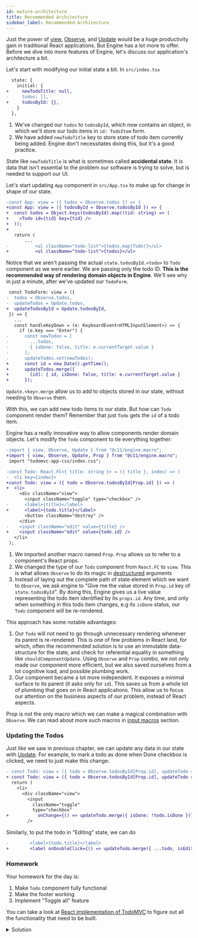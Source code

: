 ```yaml
---
id: mature-architecture
title: Recommended Architecture
sidebar_label: Recommended Architecture
---
```


Just the power of [view](/docs/api/view), [Observe](/docs/api/observe), and
[Update](/docs/api/update) would be a huge productivity gain in traditional
React applications. But Engine has a lot more to offer. Before we dive into more
features of Engine, let's discuss our application's architecture a bit.

Let's start with modifying our initial state a bit. In `src/index.tsx`

```diff
  state: {
    initial: {
+     newTodoTitle: null,
-     todos: [],
+     todosById: {},
    }
  },
```

1. We've changed our `todos` to `todosById`, which now contains an object, in
   which we'll store our todo items in `id: TodoItem` form.
2. We have added `newTodoTitle` key to store state of todo item currently being
   added. Engine don't necessitates doing this, but it's a good practice.

State like `newTodoTitle` is what is sometimes called **accidental state**. It
is data that isn't essential to the problem our software is trying to solve, but
is needed to support our UI.

Let's start updating `App` component in `src/App.tsx` to make up for change in
shape of our state.

```diff
-const App: view = ({ todos = Observe.todos }) => {
+const App: view = ({ todosById = Observe.todosById }) => {
+  const todos = Object.keys(todosById).map((tid: string) => (
+    <Todo id={tid} key={tid} />
+  ));
+
   return (
       ...
-          <ul className="todo-list">{todos.map(Todo)}</ul>
+          <ul className="todo-list">{todos}</ul>
```

Notice that we aren't passing the actual `state.todosById.<todo>` to `Todo`
component as we were earlier. We are passing only the todo ID. **This is the
recommended way of rendering domain objects in Engine**. We'll see why in just a
minute, after we've updated our `TodoForm`.

```diff
 const TodoForm: view = ({
-  todos = Observe.todos,
-  updateTodos = Update.todos,
+  updateTodosById = Update.todosById,
 }) => {
   ...
   const handleKeyDown = (e: KeyboardEvent<HTMLInputElement>) => {
     if (e.key === "Enter") {
-      const newTodos = [
-        ...todos,
-        { isDone: false, title: e.currentTarget.value }
-      ];
-      updateTodos.set(newTodos);
+      const id = new Date().getTime();
+      updateTodos.merge({
+        [id]: { id, isDone: false, title: e.currentTarget.value }
+      });
```

`Update.<key>.merge` allow us to add to objects stored in our state, without
needing to `Observe` them.

With this, we can add new todo items to our state. But how can `Todo` component
render them? Remember that just `Todo` gets the `id` of a todo item.

Engine has a really innovative way to allow components render domain objects.
Let's modify the `Todo` component to tie everything together:

```diff
-import { view, Observe, Update } from "@c11/engine.macro";
+import { view, Observe, Update, Prop } from "@c11/engine.macro";
 import "todomvc-app-css/index.css";

-const Todo: React.FC<{ title: string }> = ({ title }, index) => (
-  <li key={index}>
+const Todo: view = ({ todo = Observe.todosById[Prop.id] }) => (
+  <li>
     <div className="view">
       <input className="toggle" type="checkbox" />
-      <label>{title}</label>
+      <label>{todo.title}</label>
       <button className="destroy" />
     </div>
-    <input className="edit" value={title} />
+    <input className="edit" value={todo.id} />
   </li>
 );
```

1. We imported another macro named `Prop`. `Prop` allows us to refer to a
   component's React props.
2. We changed the type of our `Todo` component from `React.FC` to `view`. This
   is what allows `Observe` to do its magic in
   [destructured](https://developer.mozilla.org/en-US/docs/Web/JavaScript/Reference/Operators/Destructuring_assignment)
   arguments
3. Instead of laying out the complete path of state element which we want to
   `Observe`, we ask engine to "Give me the value stored in `Prop.id` key of
   `state.todosById`". By doing this, Engine gives us a live value representing
   the todo item identified by its `props.id`. Any time, and only when something
   in this todo item changes, e.g its `isDone` status, our `Todo` component will
   be re-rendered.

This approach has some notable advantages:

1. Our `Todo` will not need to go through unnecessary rendering whenever its
   parent is re-rendered. This is one of few problems in React land, for which,
   often the recommended solution is to use an immutable data-structure for the
   state, and check for referential equality in something like
   `shouldComponentUpdate`. Using `Observe` and `Prop` combo, we not only made
   our component more efficient, but we also saved ourselves from a lot
   cognitive load, and possible plumbing work.
2. Our component became a lot more independent. It exposes a minimal surface to
   its parent (it asks only for `id`). This saves us from a whole lot of
   plumbing that goes on in React applications. This allow us to focus our
   attention on the business aspects of our problem, instead of React aspects.

Prop is not the only macro which we can make a magical combination with
`Observe`. We can read about more such macros in [input
macros](/docs/api/input-macros/prop) section.

### Updating the Todos

Just like we saw in previous chapter, we can update any data in our state with
[Update](/docs/api/update). For example, to mark a todo as done when Done
checkbox is clicked, we need to just make this change:

```diff
- const Todo: view = ({ todo = Observe.todosById[Prop.id], updateTodo = Update.todosById[Prop.id]}) => {
+ const Todo: view = ({ todo = Observe.todosById[Prop.id], updateTodo = Update.todosById[Prop.id]}) => {
  return (
    <li>
      <div className="view">
        <input
          className="toggle"
          type="checkbox"
+           onChange={() => updateTodo.merge({ isDone: !todo.isDone })}
        />
```

Similarly, to put the todo in "Editing" state, we can do

```diff
-        <label>{todo.title}</label>
+        <label onDoubleClick={() => updateTodo.merge({ ...todo, isEditing: true })}>{todo.title}</label>
```

### Homework

Your homework for the day is:

1. Make `Todo` component fully functional
2. Make the footer working
3. Implement "Toggle all" feature

You can take a look at [React implementation of
TodoMVC](http://todomvc.com/examples/react/#/) to figure out all the
functionality that need to be built.

<details>
  <summary>Solution</summary>

```tsx
import React, { KeyboardEvent, ChangeEvent } from "react";
import { view, Observe, Update, Prop } from "@c11/engine.macro";
import "todomvc-app-css/index.css";

const Todo: view = ({
  todo = Observe.todosById[Prop.id],
  updateTodo = Update.todosById[Prop.id]
}) => {
  const handleKeyDown = (e: KeyboardEvent<HTMLInputElement>) => {
    if (e.key === "Enter") {
      updateTodo.merge({
        value: e.currentTarget.value,
        isEditing: false
      });
    }

    if (e.key === "Escape") {
      updateTodo.merge({
        value: e.currentTarget.value,
        isEditing: false
      });
    }
  };

  return (
    <li className={todo.isEditing ? "editing" : ""}>
      <div className="view">
        <input
          className="toggle"
          type="checkbox"
          checked={todo.isDone}
          onChange={() => updateTodo.merge({ isDone: !todo.isDone })}
        />
        <label onDoubleClick={() => updateTodo.merge({ isEditing: true })}>
          {todo.title}
        </label>
        <button className="destroy" onClick={() => updateTodo.remove()} />
      </div>
      <input
        className="edit"
        value={todo.title}
        onKeyDown={handleKeyDown}
        onBlur={() => updateTodo.merge({ isEditing: false })}
        onChange={e => updateTodo.merge({ title: e.currentTarget.value })}
      />
    </li>
  );
};

const TodoForm: view = ({
  updateTodos = Update.todosById,
  newTodoTitle = Observe.newTodoTitle,
  updateNewTodoTitle = Update.newTodoTitle
}) => {
  const handleOnChange = (e: ChangeEvent<HTMLInputElement>) => {
    updateNewTodoTitle.set(e.currentTarget.value);
  };

  const handleKeyDown = (e: KeyboardEvent<HTMLInputElement>) => {
    if (e.key === "Enter") {
      const id = new Date().getTime();

      updateTodos.merge({
        [id]: { id, isDone: false, title: e.currentTarget.value }
      });
      updateNewTodoTitle.set("");
    }

    if (e.key === "Escape") {
      updateNewTodoTitle.set("");
    }
  };

  return (
    <input
      className="new-todo"
      placeholder="What needs to be done?"
      autoFocus={true}
      onKeyDown={handleKeyDown}
      onChange={handleOnChange}
      value={newTodoTitle || ""}
    />
  );
};

const App: view = ({
  todosById = Observe.todosById,
  updateTodosById = Update.todosById,
  filter = Observe.filter,
  updateFilter = Update.filter
}) => {
  const incompleteTodosCount = Object.values(todosById).reduce(
    (accum: number, val) => ((val as any).isDone ? 0 : 1) + accum,
    0
  );

  const todoIdsToDisplay = Object.entries(todosById)
    .map(([key, value]) => {
      switch (filter) {
        case "completed":
          return (value as any).isDone ? key : null;
        case "active":
          return (value as any).isDone ? null : key;
        default:
          return key;
      }
    })
    .filter(Boolean) as Array<string>;

  const handleToggleAll = () => {
    const nextTodos = Object.values(todosById)
      .map((todo: any) => {
        return {
          ...todo,
          isDone: incompleteTodosCount !== 0
        };
      })
      .reduce((accum, todo) => {
        accum[todo.id] = todo;

        return accum;
      }, {});

    updateTodosById.merge(nextTodos);
  };

  const todosJsx = todoIdsToDisplay.map((tid: string) => (
    <Todo id={tid} key={tid} />
  ));

  return (
    <section className="todoapp">
      <div>
        <header className="header">
          <h1>todos</h1>
        </header>

        <TodoForm />

        <section className="main">
          <input
            id="toggle-all"
            className="toggle-all"
            type="checkbox"
            checked={incompleteTodosCount === 0}
            onChange={handleToggleAll}
          />
          <label htmlFor="toggle-all">Mark all as complete</label>

          <ul className="todo-list">{todosJsx}</ul>
        </section>

        <footer className="footer">
          <span className="todo-count">
            <strong>{incompleteTodosCount}</strong> items left
          </span>
          <ul className="filters">
            <li>
              <a
                href="#/"
                className={filter === "all" ? "selected" : ""}
                onClick={() => updateFilter.set("all")}
              >
                All
              </a>
            </li>
            <li>
              <a
                href="#/active"
                className={filter === "active" ? "selected" : ""}
                onClick={() => updateFilter.set("active")}
              >
                Active
              </a>
            </li>
            <li>
              <a
                href="#/completed"
                className={filter === "completed" ? "selected" : ""}
                onClick={() => updateFilter.set("completed")}
              >
                Completed
              </a>
            </li>
          </ul>
          <button className="clear-completed">Clear completed</button>{" "}
        </footer>
      </div>
    </section>
  );
};

export default App;
```
</details>
